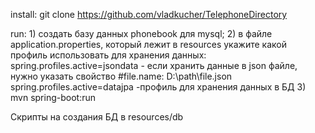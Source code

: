install: git clone https://github.com/vladkucher/TelephoneDirectory


run: 
     1) создать базу данных phonebook для mysql;
     2) в файле application.properties, который лежит в resources
     укажите какой профиль использовать для хранения данных:
          spring.profiles.active=jsondata - если хранить данные в json файле,
               нужно указать свойство #file.name: D:\\path\file.json 
          spring.profiles.active=datajpa -профиль для хранения данных в БД
     3) mvn spring-boot:run 
     
Скрипты на создания БД в resources/db
  
